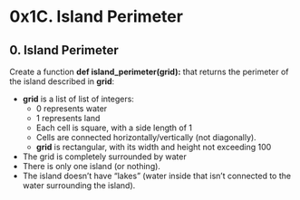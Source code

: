 # 0x1C. Island Perimeter

## 0. Island Perimeter

Create a function **def island_perimeter(grid):** that returns the perimeter of the island described in **grid**:

- **grid** is a list of list of integers:
  - 0 represents water
  - 1 represents land
  - Each cell is square, with a side length of 1
  - Cells are connected horizontally/vertically (not diagonally).
  - **grid** is rectangular, with its width and height not exceeding 100
- The grid is completely surrounded by water
- There is only one island (or nothing).
- The island doesn’t have “lakes” (water inside that isn’t connected to the water surrounding the island).

